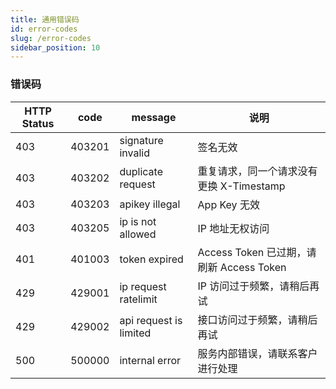 ```yaml
---
title: 通用错误码
id: error-codes
slug: /error-codes
sidebar_position: 10
---
```


### 错误码

| HTTP Status | code   | message                | 说明                                     |
|-------------|--------|------------------------|------------------------------------------|
| 403         | 403201 | signature invalid      | 签名无效                                 |
| 403         | 403202 | duplicate request       | 重复请求，同一个请求没有更换 X-Timestamp |
| 403         | 403203 | apikey illegal         | App Key 无效                             |
| 403         | 403205 | ip is not allowed      | IP 地址无权访问                          |
| 401         | 401003 | token expired          | Access Token 已过期，请刷新 Access Token |
| 429         | 429001 | ip request ratelimit   | IP 访问过于频繁，请稍后再试              |
| 429         | 429002 | api request is limited | 接口访问过于频繁，请稍后再试             |
| 500         | 500000 | internal error         | 服务内部错误，请联系客户进行处理         |
